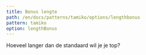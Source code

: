 ```yaml
---
title: Bonus lengte
path: /en/docs/patterns/tamiko/options/lengthbonus
pattern: tamiko
option: lengthBonus
---
```


Hoeveel langer dan de standaard wil je je top?